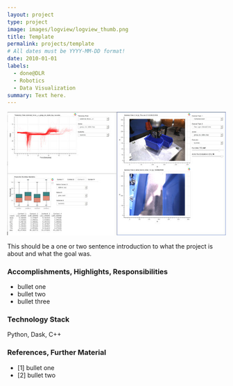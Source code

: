 ```yaml
---
layout: project
type: project
image: images/logview/logview_thumb.png
title: Template
permalink: projects/template
# All dates must be YYYY-MM-DD format!
date: 2010-01-01
labels:
  - done@DLR
  - Robotics
  - Data Visualization
summary: Text here.
---
```


<a href="https://raw.githubusercontent.com/SebastianRiedel/sebastianriedel.github.io/master/images/logview/logview.png" class="ui large right floated rounded image">
  <img src="../images/logview/logview_small.jpg">
</a>

This should be a one or two sentence introduction to what the project is about and what the goal was.

### Accomplishments, Highlights, Responsibilities
- bullet one
- bullet two
- bullet three

### Technology Stack
Python, Dask, C++

### References, Further Material
- [1] bullet one
- [2] bullet two
